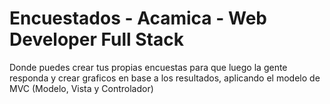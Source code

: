 # Encuestados - Acamica - Web Developer Full Stack

Donde puedes crear tus propias encuestas para que luego la gente responda y crear graficos en base a los resultados, aplicando el modelo de MVC (Modelo, Vista y Controlador)
